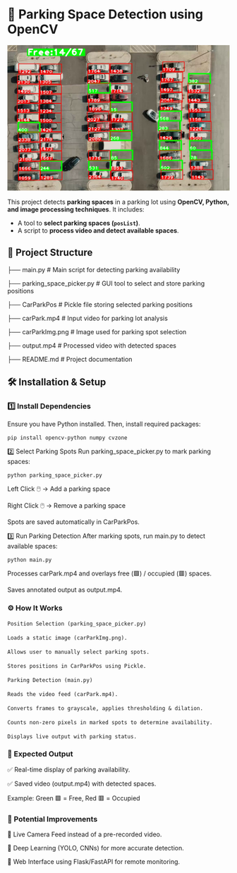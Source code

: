 # 🚗 Parking Space Detection using OpenCV
![Parking Lot Thumbnail](./carParkThumbnail.png)


This project detects **parking spaces** in a parking lot using **OpenCV, Python, and image processing techniques**. It includes:
- A tool to **select parking spaces (`posList`)**.
- A script to **process video and detect available spaces**.

## 📁 Project Structure
├── main.py # Main script for detecting parking availability

├── parking_space_picker.py # GUI tool to select and store parking positions

├── CarParkPos # Pickle file storing selected parking positions 

├── carPark.mp4 # Input video for parking lot analysis

├── carParkImg.png # Image used for parking spot selection 

├── output.mp4 # Processed video with detected spaces 

├── README.md # Project documentation

## 🛠 Installation & Setup

### 1️⃣ Install Dependencies
Ensure you have Python installed. Then, install required packages:
```
pip install opencv-python numpy cvzone
```
2️⃣ Select Parking Spots
Run parking_space_picker.py to mark parking spaces:
```
python parking_space_picker.py
```
Left Click 🖱️ → Add a parking space

Right Click 🖱️ → Remove a parking space

Spots are saved automatically in CarParkPos.

3️⃣ Run Parking Detection
After marking spots, run main.py to detect available spaces:
```
python main.py
```
Processes carPark.mp4 and overlays free (🟩) / occupied (🟥) spaces.

Saves annotated output as output.mp4.

### ⚙️ How It Works
```
Position Selection (parking_space_picker.py)

Loads a static image (carParkImg.png).

Allows user to manually select parking spots.

Stores positions in CarParkPos using Pickle.

Parking Detection (main.py)

Reads the video feed (carPark.mp4).

Converts frames to grayscale, applies thresholding & dilation.

Counts non-zero pixels in marked spots to determine availability.

Displays live output with parking status.
```

### 🎯 Expected Output


✅ Real-time display of parking availability.


✅ Saved video (output.mp4) with detected spaces.


Example: Green 🟩 = Free, Red 🟥 = Occupied

### 🚀 Potential Improvements


🔹 Live Camera Feed instead of a pre-recorded video.


🔹 Deep Learning (YOLO, CNNs) for more accurate detection.


🔹 Web Interface using Flask/FastAPI for remote monitoring.
